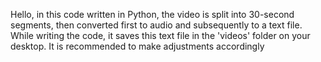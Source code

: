 Hello, in this code written in Python, the video is split into 30-second segments, then converted first to audio and subsequently to a text file. While writing the code, it saves this text file in the 'videos' folder on your desktop. It is recommended to make adjustments accordingly
